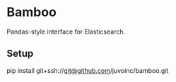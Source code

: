 # Bamboo
Pandas-style interface for Elasticsearch.

## Setup
pip install git+ssh://git@github.com/juvoinc/bamboo.git
